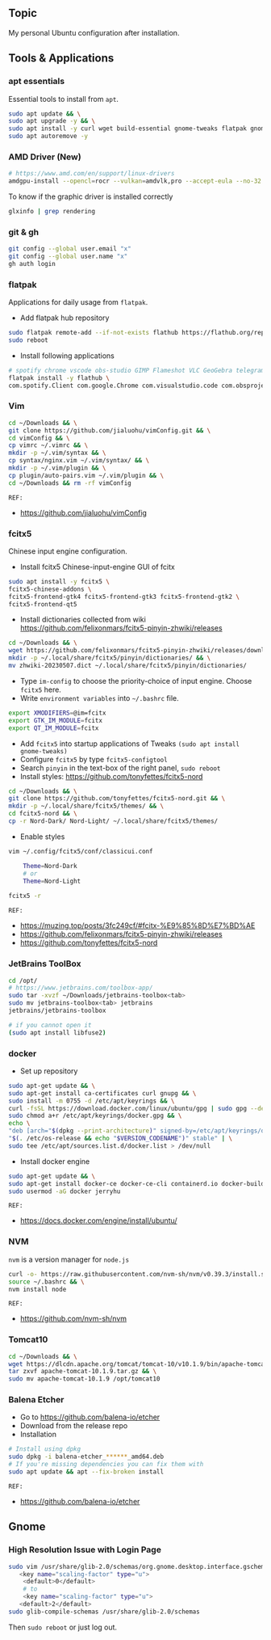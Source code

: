 ## Topic

My personal Ubuntu configuration after installation.



## Tools & Applications

### apt essentials

Essential tools to install from `apt`.

```bash
sudo apt update && \
sudo apt upgrade -y && \
sudo apt install -y curl wget build-essential gnome-tweaks flatpak gnome-software-plugin-flatpak openjdk-19-jdk openjdk-11-jdk git gh vim mesa-utils mysql-server&& \
sudo apt autoremove -y
```



### AMD Driver (New)

```bash
# https://www.amd.com/en/support/linux-drivers
amdgpu-install --opencl=rocr --vulkan=amdvlk,pro --accept-eula --no-32 --usecase=graphics
```

To know if the graphic driver is installed correctly

```bash
glxinfo | grep rendering
```





### git & gh

```bash
git config --global user.email "x"
git config --global user.name "x"
gh auth login
```





### flatpak

Applications for daily usage from `flatpak`.

- Add flatpak hub repository

```bash
sudo flatpak remote-add --if-not-exists flathub https://flathub.org/repo/flathub.flatpakrepo && \
sudo reboot
```

- Install following applications

```bash
# spotify chrome vscode obs-studio GIMP Flameshot VLC GeoGebra telegram Discord sublime Notepadqq Typora Zoom GnomeExtensionManager Steam qBittorrent Slack
flatpak install -y flathub \
com.spotify.Client com.google.Chrome com.visualstudio.code com.obsproject.Studio org.gimp.GIMP org.flameshot.Flameshot org.videolan.VLC org.geogebra.GeoGebra org.telegram.desktop com.discordapp.Discord com.sublimetext.three com.notepadqq.Notepadqq io.typora.Typora us.zoom.Zoom com.mattjakeman.ExtensionManager com.valvesoftware.Steam org.qbittorrent.qBittorrent com.slack.Slack com.getpostman.Postman
```



### Vim

```bash
cd ~/Downloads && \
git clone https://github.com/jialuohu/vimConfig.git && \
cd vimConfig && \
cp vimrc ~/.vimrc && \
mkdir -p ~/.vim/syntax && \
cp syntax/nginx.vim ~/.vim/syntax/ && \
mkdir -p ~/.vim/plugin && \
cp plugin/auto-pairs.vim ~/.vim/plugin && \
cd ~/Downloads && rm -rf vimConfig
```

`REF:`

- https://github.com/jialuohu/vimConfig



### fcitx5

Chinese input engine configuration.

- Install fcitx5 Chinese-input-engine GUI of fcitx

```bash
sudo apt install -y fcitx5 \
fcitx5-chinese-addons \
fcitx5-frontend-gtk4 fcitx5-frontend-gtk3 fcitx5-frontend-gtk2 \
fcitx5-frontend-qt5
```

- Install dictionaries collected from wiki https://github.com/felixonmars/fcitx5-pinyin-zhwiki/releases

```bash
cd ~/Downloads && \
wget https://github.com/felixonmars/fcitx5-pinyin-zhwiki/releases/download/0.2.4/zhwiki-20230507.dict && \
mkdir -p ~/.local/share/fcitx5/pinyin/dictionaries/ && \
mv zhwiki-20230507.dict ~/.local/share/fcitx5/pinyin/dictionaries/
```

- Type `im-config` to choose the priority-choice of input engine. Choose `fcitx5` here.
- Write `environment variables` into `~/.bashrc` file.

```bash
export XMODIFIERS=@im=fcitx
export GTK_IM_MODULE=fcitx
export QT_IM_MODULE=fcitx
```

-  Add `fcitx5` into startup applications of Tweaks `(sudo apt install gnome-tweaks)`
- Configure `fcitx5` by type `fcitx5-configtool`
- Search `pinyin` in the text-box of the right panel, `sudo reboot`
- Install styles: https://github.com/tonyfettes/fcitx5-nord

```bash
cd ~/Downloads && \
git clone https://github.com/tonyfettes/fcitx5-nord.git && \
mkdir -p ~/.local/share/fcitx5/themes/ && \
cd fcitx5-nord && \
cp -r Nord-Dark/ Nord-Light/ ~/.local/share/fcitx5/themes/
```

- Enable styles

```bash
vim ~/.config/fcitx5/conf/classicui.conf

    Theme=Nord-Dark
    # or
    Theme=Nord-Light
    
fcitx5 -r
```



`REF:` 

- https://muzing.top/posts/3fc249cf/#fcitx-%E9%85%8D%E7%BD%AE
- https://github.com/felixonmars/fcitx5-pinyin-zhwiki/releases
- https://github.com/tonyfettes/fcitx5-nord



### JetBrains ToolBox

```bash
cd /opt/
# https://www.jetbrains.com/toolbox-app/
sudo tar -xvzf ~/Downloads/jetbrains-toolbox<tab>
sudo mv jetbrains-toolbox<tab> jetbrains
jetbrains/jetbrains-toolbox

# if you cannot open it
(sudo apt install libfuse2)
```



### docker

- Set up repository 

```bash
sudo apt-get update && \
sudo apt-get install ca-certificates curl gnupg && \
sudo install -m 0755 -d /etc/apt/keyrings && \
curl -fsSL https://download.docker.com/linux/ubuntu/gpg | sudo gpg --dearmor -o /etc/apt/keyrings/docker.gpg && \
sudo chmod a+r /etc/apt/keyrings/docker.gpg && \
echo \
"deb [arch="$(dpkg --print-architecture)" signed-by=/etc/apt/keyrings/docker.gpg] https://download.docker.com/linux/ubuntu \
"$(. /etc/os-release && echo "$VERSION_CODENAME")" stable" | \
sudo tee /etc/apt/sources.list.d/docker.list > /dev/null
```

- Install docker engine

```bash
sudo apt-get update && \
sudo apt-get install docker-ce docker-ce-cli containerd.io docker-buildx-plugin docker-compose-plugin && \
sudo usermod -aG docker jerryhu
```

`REF:` 

- https://docs.docker.com/engine/install/ubuntu/



### NVM

`nvm` is a version manager for `node.js`

```bash
curl -o- https://raw.githubusercontent.com/nvm-sh/nvm/v0.39.3/install.sh | bash && \
source ~/.bashrc && \
nvm install node
```

`REF:`

- https://github.com/nvm-sh/nvm



### Tomcat10

```bash
cd ~/Downloads && \
wget https://dlcdn.apache.org/tomcat/tomcat-10/v10.1.9/bin/apache-tomcat-10.1.9.tar.gz && \
tar zxvf apache-tomcat-10.1.9.tar.gz && \
sudo mv apache-tomcat-10.1.9 /opt/tomcat10
```





### Balena Etcher

- Go to https://github.com/balena-io/etcher
- Download from the release repo
- Installation

```bash
# Install using dpkg
sudo dpkg -i balena-etcher_******_amd64.deb
# If you're missing dependencies you can fix them with
sudo apt update && apt --fix-broken install
```

`REF:` 

- https://github.com/balena-io/etcher



## Gnome

### High Resolution Issue with Login Page

 ```bash
 sudo vim /usr/share/glib-2.0/schemas/org.gnome.desktop.interface.gschema.xml
 	<key name="scaling-factor" type="u">
     <default>0</default>
     # to
     <key name="scaling-factor" type="u">
 	<default>2</default>
 sudo glib-compile-schemas /usr/share/glib-2.0/schemas
 ```

Then `sudo reboot` or just log out.










